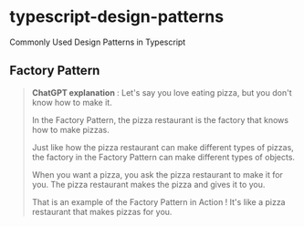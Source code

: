 # typescript-design-patterns
 Commonly Used Design Patterns in Typescript

##  Factory Pattern 

> **ChatGPT explanation** : Let's say you love eating pizza, but you don't know how to make it.   
> 
>In the Factory Pattern, the pizza restaurant is the factory that knows how to make pizzas.  
>
>Just like how the pizza restaurant can make different types of pizzas, the factory in the Factory Pattern can make different types of objects.  
>
>When you want a pizza, you ask the pizza restaurant to make it for you. The pizza restaurant makes the pizza and gives it to you.
>
>That is an example of the Factory Pattern in Action ! It's like a pizza restaurant that makes pizzas for you.
